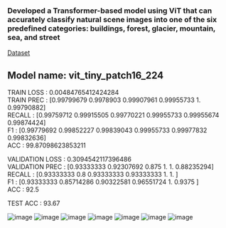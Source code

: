 <h3>Developed a Transformer-based model using ViT that can accurately classify natural scene images into one of the six predefined categories: buildings, forest, glacier, mountain, sea, and street</h3>
<a href="https://www.kaggle.com/datasets/puneet6060/intel-image-classification">Dataset</a>

<h2>Model name: vit_tiny_patch16_224</h2>

TRAIN LOSS : 0.00484765412424284 <br/>
TRAIN PREC : [0.99799679 0.9978903  0.99907961 0.99955733 1.         0.99790882] <br/>
RECALL : [0.99759712 0.99915505 0.99770221 0.99955733 0.99955674 0.99874424] <br/>
F1 : [0.99779692 0.99852227 0.99839043 0.99955733 0.99977832 0.99832636] <br/>
ACC : 99.87098623853211 <br/>

VALIDATION LOSS : 0.3094542117396486 <br/>
VALIDATION PREC : [0.93333333 0.92307692 0.875      1.         1.         0.88235294] <br/>
RECALL : [0.93333333 0.8        0.93333333 0.93333333 1.         1.        ] <br/>
F1 : [0.93333333 0.85714286 0.90322581 0.96551724 1.         0.9375    ]  <br/>
ACC : 92.5 <br/>

TEST ACC : 93.67

![image](https://github.com/DarkCoder999/Image-Classification-using-Vit/assets/98643503/02751061-49d2-4561-aafd-be31ceee79b3)
![image](https://github.com/DarkCoder999/Image-Classification-using-Vit/assets/98643503/18d7c18a-547b-49a5-8220-c33de425c48f)
![image](https://github.com/DarkCoder999/Image-Classification-using-Vit/assets/98643503/0c220d18-e495-4d30-b29e-19b24b6614ce)
![image](https://github.com/DarkCoder999/Image-Classification-using-Vit/assets/98643503/8e423e92-5bee-40b6-a107-298f23815237)
![image](https://github.com/DarkCoder999/Image-Classification-using-Vit/assets/98643503/47645afc-cc1d-414b-9806-a1f8f1a41809)
![image](https://github.com/DarkCoder999/Image-Classification-using-Vit/assets/98643503/df184921-f92f-4030-a3c8-6b81210480fa)
![image](https://github.com/DarkCoder999/Image-Classification-using-Vit/assets/98643503/d194eca2-e70a-48ae-a84e-0145ea8d44d8)


 
 

 

 

 

